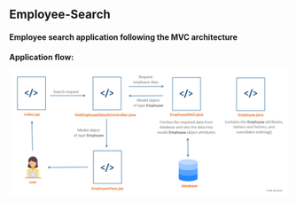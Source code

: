 ## Employee-Search

#### Employee search application following the MVC architecture


**Application flow:**


![](https://raw.githubusercontent.com/tridib2003/Employee-Search/main/MVC.PNG)
